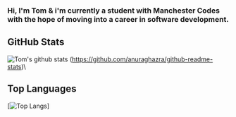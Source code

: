 ### Hi, I'm Tom & i'm currently a student with Manchester Codes with the hope of moving into a career in software development.

## GitHub Stats

![Tom's github stats](https://github-readme-stats.vercel.app/api?username=tdot124) (https://github.com/anuraghazra/github-readme-stats)\

## Top Languages

[![Top Langs](https://github-readme-stats.vercel.app/api/top-langs/?username=tdot124)]
